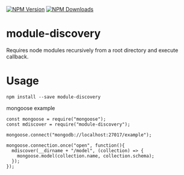 [![NPM Version](http://img.shields.io/npm/v/module-discovery.svg?style=flat)](https://www.npmjs.org/package/module-discovery)
[![NPM Downloads](https://img.shields.io/npm/dm/module-discovery.svg?style=flat)](https://www.npmjs.org/package/module-discovery)

# module-discovery
Requires node modules recursively from a root directory and execute callback.

# Usage

`npm install --save module-discovery`


mongoose example

```
const mongoose = require("mongoose");
const mdiscover = require("module-discovery");

mongoose.connect("mongodb://localhost:27017/example");

mongoose.connection.once("open", function(){
  mdiscover(__dirname + "/model", (collection) => {
    mongoose.model(collection.name, collection.schema);
  });
});
```
